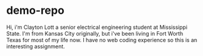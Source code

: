 # demo-repo
Hi, i'm Clayton Lott a senior electrical engineering student at Mississippi State. I'm from Kansas City originally, but i've been living in Fort Worth Texas for most of my life now. I have no web coding experience so this is an interesting assignment. 
